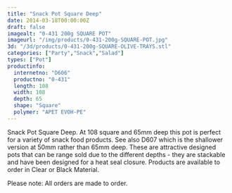 ```yaml
---
title: "Snack Pot Square Deep"
date: 2014-03-18T00:00:00Z
draft: false
imagealt: "0-431 200g SQUARE POT"
imageurl: "/img/products/0-431-200g-SQUARE-POT.jpg"
3d: "/3d/products/0-431-200g-SQUARE-OLIVE-TRAYS.stl"
categories: ["Party","Snack","Salad"]
types: ["Pot"]
productinfo:
  internetno: "D606"
  productno: "0-431"
  length: 108
  width: 108
  depth: 65
  shape: "Square"
  polymer: "APET EVOH-PE"
---
```

Snack Pot Square Deep. At 108 square and 65mm deep this pot is perfect for a variety of snack food products. See also D607 which is the shallower version at 50mm rather than 65mm deep. These are attractive designed pots that can be range sold due to the different depths - they are stackable and have been designed for a heat seal closure. Products are available to order in Clear or Black Material.

 

Please note: All orders are made to order.